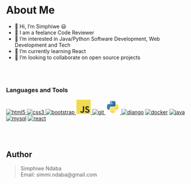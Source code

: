 # About Me
- 👋 Hi, I’m Simphiwe :smiley:
- :dart: I am a feelance Code Reviewer
- 👀 I’m interested in Java/Python Software Development, Web Development and Tech
- 🌱 I’m currently learning React
- 💞️ I’m looking to collaborate on open source projects

<br><br>
<h3>Languages and Tools</h3>

<a href="https://www.w3.org/html/" target="_blank" rel="noreferrer"> <img
    src="https://cdn.jsdelivr.net/gh/devicons/devicon/icons/html5/html5-original.svg" alt="html5"
    width="40" height="40" /> </a>
<a href="https://www.w3schools.com/css/" target="_blank" rel="noreferrer"> <img
    src="https://cdn.jsdelivr.net/gh/devicons/devicon/icons/css3/css3-original.svg" alt="css3"
    width="40" height="40" /> </a>
<a href="https://getbootstrap.com" target="_blank" rel="noreferrer"> <img
    src="https://cdn.jsdelivr.net/gh/devicons/devicon/icons/bootstrap/bootstrap-original.svg"
    alt="bootstrap" width="40" height="40" /> </a>
<a href="https://developer.mozilla.org/en-US/docs/Web/JavaScript" target="_blank" rel="noreferrer"> <img
    src="https://raw.githubusercontent.com/devicons/devicon/master/icons/javascript/javascript-original.svg"
    alt="javascript" width="40" height="40" /> </a>
<a href="https://github.com/" target="_blank" rel="noreferrer"> <img
    src="https://cdn.jsdelivr.net/gh/devicons/devicon/icons/github/github-original.svg" alt="git" width="40"
    height="40" /> </a>
<a href="https://www.python.org" target="_blank" rel="noreferrer"> <img
    src="https://raw.githubusercontent.com/devicons/devicon/master/icons/python/python-original.svg" alt="python"
    width="40" height="40" /> </a>
<a href="https://www.docker.com" target="_blank" rel="noreferrer"><img
    src="https://cdn.jsdelivr.net/gh/devicons/devicon/icons/django/django-plain.svg" alt="django" width="40"
    height="40" /></a>
<a href="" target="_blank" rel="noreferrer">
  <img src="https://cdn.jsdelivr.net/gh/devicons/devicon/icons/docker/docker-original.svg" alt="docker" width="40"
    height="40" /></a>
<a href="https://www.java.com/en/" target="_blank" rel="noreferrer">
  <img src="https://cdn.jsdelivr.net/gh/devicons/devicon/icons/java/java-original.svg" alt="java" width="40"
    height="40" /></a>
<a href="https://www.mysql.com" target="_blank" rel="noreferrer">
  <img src="https://cdn.jsdelivr.net/gh/devicons/devicon/icons/mysql/mysql-original-wordmark.svg" alt="mysql" width="40"
    height="40" /></a>
<a href="https://reactjs.org" target="_blank" rel="noreferrer">
  <img src="https://cdn.jsdelivr.net/gh/devicons/devicon/icons/react/react-original-wordmark.svg" alt="react" width="40"
    height="40"/>
</a>


<br><br>

<h2>Author</h2>
<blockquote>
  Simphiwe Ndaba<br>
  Email: simmi.ndaba@gmail.com
</blockquote>
